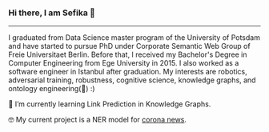 ### Hi there,  I am Sefika 👋
---

I graduated from Data Science master program of the University of Potsdam and have started to pursue PhD under Corporate Semantic Web Group of Freie Universitaet Berlin. Before that, I received my Bachelor's Degree in Computer Engineering from Ege University in 2015.
I also worked as a software engineer in Istanbul after graduation.
My interests are robotics, adversarial training, robustness, cognitive science, knowledge graphs, and ontology engineering(:green_heart:) :)


🌱 I’m currently learning Link Prediction in Knowledge Graphs.

🤓 My current project is a NER model for [corona news](https://github.com/sefeoglu/coronanews-ner).
